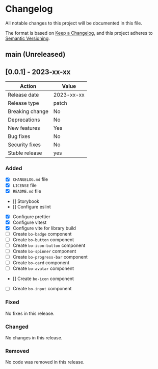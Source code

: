 # Changelog

All notable changes to this project will be documented in this file.

The format is based on [Keep a Changelog](https://keepachangelog.com/en/1.0.0/), and this project adheres to [Semantic Versioning](https://semver.org/spec/v2.0.0.html).

## main (Unreleased)

## [0.0.1] - 2023-xx-xx

| Action          | Value      |
| --------------- | ---------- |
| Release date    | 2023-xx-xx |
| Release type    | patch      |
| Breaking change | No         |
| Deprecations    | No         |
| New features    | Yes        |
| Bug fixes       | No         |
| Security fixes  | No         |
| Stable release  | yes        |

### Added

- [x] `CHANGELOG.md` file
- [x] `LICENSE` file
- [x] `README.md` file
- [] Storybook
- [] Configure eslint
- [x] Configure prettier
- [x] Configure vitest
- [x] Configure vite for library build
- [ ] Create `bo-badge` component
- [ ] Create `bo-button` component
- [ ] Create `bo-icon-button` component
- [ ] Create `bo-spinner` component
- [ ] Create `bo-progress-bar` component
- [ ] Create `bo-card` component
- [ ] Create `bo-avatar` component
- [] Create `bo-icon` component
- [ ] Create `bo-input` component

### Fixed

No fixes in this release.

### Changed

No changes in this release.

### Removed

No code was removed in this release.
